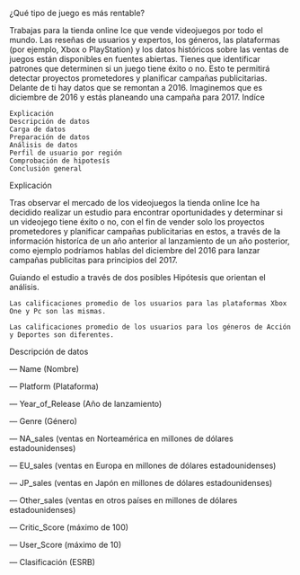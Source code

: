 
¿Qué tipo de juego es más rentable?

Trabajas para la tienda online Ice que vende videojuegos por todo el mundo. Las reseñas de usuarios y expertos, los géneros, las plataformas (por ejemplo, Xbox o PlayStation) y los datos históricos sobre las ventas de juegos están disponibles en fuentes abiertas. Tienes que identificar patrones que determinen si un juego tiene éxito o no. Esto te permitirá detectar proyectos prometedores y planificar campañas publicitarias. Delante de ti hay datos que se remontan a 2016. Imaginemos que es diciembre de 2016 y estás planeando una campaña para 2017.
Indíce

    Explicación
    Descripción de datos
    Carga de datos
    Preparación de datos
    Análisis de datos
    Perfil de usuario por región
    Comprobación de hipotesís
    Conclusión general

Explicación

Tras observar el mercado de los videojuegos la tienda online Ice ha decidido realizar un estudio para encontrar oportunidades y determinar si un videojego tiene éxito o no, con el fin de vender solo los proyectos prometedores y planificar campañas publicitarias en estos, a través de la información historíca de un año anterior al lanzamiento de un año posterior, como ejemplo podríamos hablas del diciembre del 2016 para lanzar campañas publicitas para principios del 2017.

Guiando el estudio a través de dos posibles Hipótesis que orientan el análisis.

    Las calificaciones promedio de los usuarios para las plataformas Xbox One y Pc son las mismas.

    Las calificaciones promedio de los usuarios para los géneros de Acción y Deportes son diferentes.

Descripción de datos

— Name (Nombre)

— Platform (Plataforma)

— Year_of_Release (Año de lanzamiento)

— Genre (Género)

— NA_sales (ventas en Norteamérica en millones de dólares estadounidenses)

— EU_sales (ventas en Europa en millones de dólares estadounidenses)

— JP_sales (ventas en Japón en millones de dólares estadounidenses)

— Other_sales (ventas en otros países en millones de dólares estadounidenses)

— Critic_Score (máximo de 100)

— User_Score (máximo de 10)

— Clasificación (ESRB)
